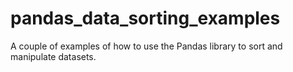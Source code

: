 # pandas_data_sorting_examples
A couple of examples of how to use the Pandas library to sort and manipulate datasets.
